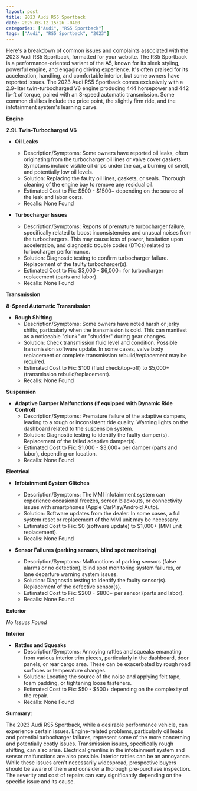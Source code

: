 ```yaml
---
layout: post
title: 2023 Audi RS5 Sportback
date: 2025-03-12 15:26 -0400
categories: ["Audi", "RS5 Sportback"]
tags: ["Audi", "RS5 Sportback", "2023"]
---
```

Here's a breakdown of common issues and complaints associated with the 2023 Audi RS5 Sportback, formatted for your website. The RS5 Sportback is a performance-oriented variant of the A5, known for its sleek styling, powerful engine, and engaging driving experience. It's often praised for its acceleration, handling, and comfortable interior, but some owners have reported issues. The 2023 Audi RS5 Sportback comes exclusively with a 2.9-liter twin-turbocharged V6 engine producing 444 horsepower and 442 lb-ft of torque, paired with an 8-speed automatic transmission. Some common dislikes include the price point, the slightly firm ride, and the infotainment system's learning curve.

**Engine**

**2.9L Twin-Turbocharged V6**

*   **Oil Leaks**
    *   Description/Symptoms: Some owners have reported oil leaks, often originating from the turbocharger oil lines or valve cover gaskets. Symptoms include visible oil drips under the car, a burning oil smell, and potentially low oil levels.
    *   Solution: Replacing the faulty oil lines, gaskets, or seals. Thorough cleaning of the engine bay to remove any residual oil.
    *   Estimated Cost to Fix: $500 - $1500+ depending on the source of the leak and labor costs.
    *   Recalls: None Found

*   **Turbocharger Issues**
    *   Description/Symptoms: Reports of premature turbocharger failure, specifically related to boost inconsistencies and unusual noises from the turbochargers. This may cause loss of power, hesitation upon acceleration, and diagnostic trouble codes (DTCs) related to turbocharger performance.
    *   Solution: Diagnostic testing to confirm turbocharger failure. Replacement of the faulty turbocharger(s).
    *   Estimated Cost to Fix: $3,000 - $6,000+ for turbocharger replacement (parts and labor).
    *   Recalls: None Found

**Transmission**

**8-Speed Automatic Transmission**

*   **Rough Shifting**
    *   Description/Symptoms: Some owners have noted harsh or jerky shifts, particularly when the transmission is cold. This can manifest as a noticeable "clunk" or "shudder" during gear changes.
    *   Solution: Check transmission fluid level and condition. Possible transmission software update. In some cases, valve body replacement or complete transmission rebuild/replacement may be required.
    *   Estimated Cost to Fix: $100 (fluid check/top-off) to $5,000+ (transmission rebuild/replacement).
    *   Recalls: None Found

**Suspension**

*   **Adaptive Damper Malfunctions (if equipped with Dynamic Ride Control)**
    *   Description/Symptoms: Premature failure of the adaptive dampers, leading to a rough or inconsistent ride quality. Warning lights on the dashboard related to the suspension system.
    *   Solution: Diagnostic testing to identify the faulty damper(s). Replacement of the failed adaptive damper(s).
    *   Estimated Cost to Fix: $1,000 - $3,000+ per damper (parts and labor), depending on location.
    *   Recalls: None Found

**Electrical**

*   **Infotainment System Glitches**
    *   Description/Symptoms: The MMI infotainment system can experience occasional freezes, screen blackouts, or connectivity issues with smartphones (Apple CarPlay/Android Auto).
    *   Solution: Software updates from the dealer. In some cases, a full system reset or replacement of the MMI unit may be necessary.
    *   Estimated Cost to Fix: $0 (software update) to $1,000+ (MMI unit replacement).
    *   Recalls: None Found

*   **Sensor Failures (parking sensors, blind spot monitoring)**
    *   Description/Symptoms: Malfunctions of parking sensors (false alarms or no detection), blind spot monitoring system failures, or lane departure warning system issues.
    *   Solution: Diagnostic testing to identify the faulty sensor(s). Replacement of the defective sensor(s).
    *   Estimated Cost to Fix: $200 - $800+ per sensor (parts and labor).
    *   Recalls: None Found

**Exterior**

*No Issues Found*

**Interior**

*   **Rattles and Squeaks**
    *   Description/Symptoms: Annoying rattles and squeaks emanating from various interior trim pieces, particularly in the dashboard, door panels, or rear cargo area. These can be exacerbated by rough road surfaces or temperature changes.
    *   Solution: Locating the source of the noise and applying felt tape, foam padding, or tightening loose fasteners.
    *   Estimated Cost to Fix: $50 - $500+ depending on the complexity of the repair.
    *   Recalls: None Found

**Summary:**

The 2023 Audi RS5 Sportback, while a desirable performance vehicle, can experience certain issues. Engine-related problems, particularly oil leaks and potential turbocharger failures, represent some of the more concerning and potentially costly issues. Transmission issues, specifically rough shifting, can also arise. Electrical gremlins in the infotainment system and sensor malfunctions are also possible. Interior rattles can be an annoyance. While these issues aren't necessarily widespread, prospective buyers should be aware of them and consider a thorough pre-purchase inspection. The severity and cost of repairs can vary significantly depending on the specific issue and its cause.

